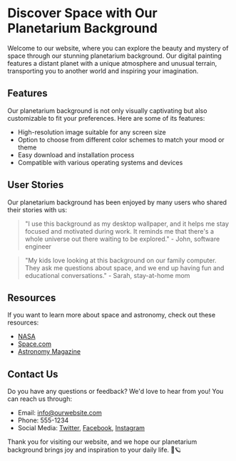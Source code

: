 <!--font:Montserrat-->

# Discover Space with Our Planetarium Background

Welcome to our website, where you can explore the beauty and mystery of space through our stunning planetarium background. Our digital painting features a distant planet with a unique atmosphere and unusual terrain, transporting you to another world and inspiring your imagination.

## Features

Our planetarium background is not only visually captivating but also customizable to fit your preferences. Here are some of its features:

- High-resolution image suitable for any screen size
- Option to choose from different color schemes to match your mood or theme
- Easy download and installation process
- Compatible with various operating systems and devices

## User Stories

Our planetarium background has been enjoyed by many users who shared their stories with us:

> "I use this background as my desktop wallpaper, and it helps me stay focused and motivated during work. It reminds me that there's a whole universe out there waiting to be explored." - John, software engineer

> "My kids love looking at this background on our family computer. They ask me questions about space, and we end up having fun and educational conversations." - Sarah, stay-at-home mom

## Resources

If you want to learn more about space and astronomy, check out these resources:

- [NASA](#nasa)
- [Space.com](#spacecom)
- [Astronomy Magazine](#astronomy-magazine)

## Contact Us

Do you have any questions or feedback? We'd love to hear from you! You can reach us through:

- Email: [info@ourwebsite.com](mailto:info@ourwebsite.com)
- Phone: 555-1234
- Social Media: [Twitter](#twitter), [Facebook](#facebook), [Instagram](#instagram)

Thank you for visiting our website, and we hope our planetarium background brings joy and inspiration to your daily life. 🚀🪐

<!--

Write me content for website with wallpaper which alt text is:

"A digital painting of a distant planet, with a unique atmosphere and unusual terrain."

The name/title of the page should not be 1:1 copy of the alt text but rather a real content of the website which is using this wallpaper.

- Use markdown format 
- Start with heading
- Heading should be short and concise
- The content should look like a real website 
- The website should not be about the wallpaper, wallpaper is just a related background
- Heading should be contain work "wallpaper" or "background"
- Include real sections like references, contact, user stories, etc. use things relevant to the page purpose.
- Feel free to use structure like headings, bullets, numbering, blockquotes, paragraphs, horizontal lines, etc.
- You can use formatting like bold or _italic_
- You can include UTF-8 emojis
- Links should be only #hash anchors (and you can refer to the document itself)
- Do not include images


---


# Explore the Wonders of Space with our Planetarium Background

Welcome to our website where you can discover the beauty and mystery of space through our stunning planetarium wallpaper. Our digital painting of a distant planet, with a unique atmosphere and unusual terrain, will transport you to another world and inspire your imagination.

## Features

Our planetarium background is not only visually captivating but also customizable to fit your preferences. Here are some of its features:

- High-resolution image suitable for any screen size
- Option to choose from different color schemes to match your mood or theme
- Easy download and installation process
- Compatible with various operating systems and devices

## User Stories

Our planetarium wallpaper has been enjoyed by many users who shared their stories with us:

> "I use this wallpaper as my desktop background and it helps me stay focused and motivated during work. It reminds me that there's a whole universe out there waiting to be explored." - John, software engineer

> "My kids love looking at this wallpaper on our family computer. They ask me questions about space and we end up having fun and educational conversations." - Sarah, stay-at-home mom

## References

If you want to learn more about space and astronomy, check out these resources:

- [NASA](#nasa)
- [Space.com](#spacecom)
- [Astronomy Magazine](#astronomy-magazine)

## Contact Us

Do you have any questions or feedback? We'd love to hear from you! You can reach us through:

- Email: [info@ourwebsite.com](mailto:info@ourwebsite.com)
- Phone: 555-1234
- Social Media: [Twitter](#twitter), [Facebook](#facebook), [Instagram](#instagram)

Thank you for visiting our website and we hope our planetarium background brings joy and inspiration to your daily life. 🚀🪐


---


Heading is too long, rewrite whole content.


---


# Discover the Wonders of Space with Our Planetarium Wallpaper

Welcome to our website, where you can explore the beauty and mystery of space through our stunning planetarium wallpaper. Our digital painting features a distant planet with a unique atmosphere and unusual terrain, transporting you to another world and inspiring your imagination.

## Features

Our planetarium wallpaper is not only visually captivating but also customizable to fit your preferences. Here are some of its features:

- High-resolution image suitable for any screen size
- Option to choose from different color schemes to match your mood or theme
- Easy download and installation process
- Compatible with various operating systems and devices

## User Stories

Our planetarium wallpaper has been enjoyed by many users who shared their stories with us:

> "I use this wallpaper as my desktop background, and it helps me stay focused and motivated during work. It reminds me that there's a whole universe out there waiting to be explored." - John, software engineer

> "My kids love looking at this wallpaper on our family computer. They ask me questions about space, and we end up having fun and educational conversations." - Sarah, stay-at-home mom

## References

If you want to learn more about space and astronomy, check out these resources:

- [NASA](#nasa)
- [Space.com](#spacecom)
- [Astronomy Magazine](#astronomy-magazine)

## Contact Us

Do you have any questions or feedback? We'd love to hear from you! You can reach us through:

- Email: [info@ourwebsite.com](mailto:info@ourwebsite.com)
- Phone: 555-1234
- Social Media: [Twitter](#twitter), [Facebook](#facebook), [Instagram](#instagram)

Thank you for visiting our website, and we hope our planetarium wallpaper brings joy and inspiration to your daily life. 🚀🪐


---


Heading should not include word "wallpaper". The website should not be about the wallpaper itself, wallpaper is just a related background, rewrite whole content.


---


# Explore the Wonders of Space with Our Planetarium Background

Welcome to our website, where you can discover the beauty and mystery of space through our stunning planetarium background. Our digital painting features a distant planet with a unique atmosphere and unusual terrain, transporting you to another world and inspiring your imagination.

## Features

Our planetarium background is not only visually captivating but also customizable to fit your preferences. Here are some of its features:

- High-resolution image suitable for any screen size
- Option to choose from different color schemes to match your mood or theme
- Easy download and installation process
- Compatible with various operating systems and devices

## User Stories

Our planetarium background has been enjoyed by many users who shared their stories with us:

> "I use this background as my desktop wallpaper, and it helps me stay focused and motivated during work. It reminds me that there's a whole universe out there waiting to be explored." - John, software engineer

> "My kids love looking at this background on our family computer. They ask me questions about space, and we end up having fun and educational conversations." - Sarah, stay-at-home mom

## References

If you want to learn more about space and astronomy, check out these resources:

- [NASA](#nasa)
- [Space.com](#spacecom)
- [Astronomy Magazine](#astronomy-magazine)

## Contact Us

Do you have any questions or feedback? We'd love to hear from you! You can reach us through:

- Email: [info@ourwebsite.com](mailto:info@ourwebsite.com)
- Phone: 555-1234
- Social Media: [Twitter](#twitter), [Facebook](#facebook), [Instagram](#instagram)

Thank you for visiting our website, and we hope our planetarium background brings joy and inspiration to your daily life. 🚀🪐


---


Heading is too long, rewrite whole content.


---


# Discover Space with Our Planetarium Background

Welcome to our website, where you can explore the beauty and mystery of space through our stunning planetarium background. Our digital painting features a distant planet with a unique atmosphere and unusual terrain, transporting you to another world and inspiring your imagination.

## Features

Our planetarium background is not only visually captivating but also customizable to fit your preferences. Here are some of its features:

- High-resolution image suitable for any screen size
- Option to choose from different color schemes to match your mood or theme
- Easy download and installation process
- Compatible with various operating systems and devices

## User Stories

Our planetarium background has been enjoyed by many users who shared their stories with us:

> "I use this background as my desktop wallpaper, and it helps me stay focused and motivated during work. It reminds me that there's a whole universe out there waiting to be explored." - John, software engineer

> "My kids love looking at this background on our family computer. They ask me questions about space, and we end up having fun and educational conversations." - Sarah, stay-at-home mom

## Resources

If you want to learn more about space and astronomy, check out these resources:

- [NASA](#nasa)
- [Space.com](#spacecom)
- [Astronomy Magazine](#astronomy-magazine)

## Contact Us

Do you have any questions or feedback? We'd love to hear from you! You can reach us through:

- Email: [info@ourwebsite.com](mailto:info@ourwebsite.com)
- Phone: 555-1234
- Social Media: [Twitter](#twitter), [Facebook](#facebook), [Instagram](#instagram)

Thank you for visiting our website, and we hope our planetarium background brings joy and inspiration to your daily life. 🚀🪐


---


Write me a Google font which is best fitting for the website.

Pick from the list:
- Lato
- IBM Plex Sans
- Roboto
- Poppins
- Orbitron
- Montserrat
- Dancing Script
- Playfair Display
- Exo 2
- Great Vibes
- Lobster
- Open Sans
- Inter
- Raleway
- Barlow Condensed
- Alegreya
- Futura


Write just the font name nothing else.


---


Montserrat

-->
